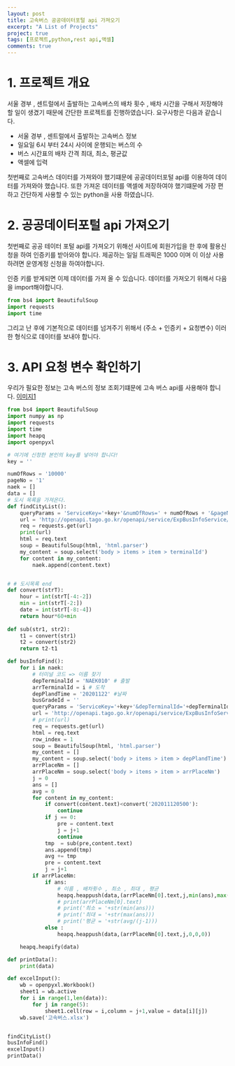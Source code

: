 ```yaml
---
layout: post
title: 고속버스 공공데이터포털 api 가져오기
excerpt: "A List of Projects"
project: true
tags: [프로젝트,python,rest api,액셀]
comments: true
---
```


# 1. 프로젝트 개요

서울 경부 , 센트럴에서 출발하는 고속버스의 배차 횟수 , 배차 시간을 구해서 저장해야할 일이 생겼기 때문에
간단한 프로젝트를 진행하였습니다. 요구사항은 다음과 같습니다.

- 서울 경부 , 센트럴에서 출발하는 고속버스 정보
- 일요일 6시 부터 24시 사이에 운행되는 버스의 수
- 버스 시간표의 배차 간격 최대, 최소, 평균값
- 액셀에 입력

첫번째로 고속버스 데이터를 가져와야 했기떄문에 공공데이터포털 api를 이용하여 데이터를 가져와야 했습니다.
또한 가져온 데이터를 액셀에 저장하여야 했기떄문에 가장 편하고 간단하게 사용할 수 있는 python을 사용 하였습니다.

# 2. 공공데이터포털 api 가져오기

첫번째로 공공 테이터 포털 api를 가져오기 위해선 사이트에 회원가입을 한 후에 활용신청을 하여 인증키를 받아와야 합니다.
제공하는 일일 트래픽은 1000 이며 이 이상 사용하려면 운영계정 신청을 하여야합니다. 

인증 키를 받게되면 이제 데이터를 가져 올 수 있습니다. 데이터를 가져오기 위해서 다음을 import해야합니다.
``` py
from bs4 import BeautifulSoup
import requests
import time
```
그리고 난 후에 기본적으로 데이터를 넘겨주기 위해서 (주소 + 인증키 + 요청변수) 이러한 형식으로 
데이터를 보내야 합니다. 


# 3. API 요청 변수 확인하기

우리가 필요한 정보는 고속 버스의 정보 조회기떄문에 고속 버스 api를 사용해야 합니다. 
[이미지1](seogi98.github.io\_posts\img\boj\파싱\캡처.PNG)





``` python
from bs4 import BeautifulSoup
import numpy as np
import requests
import time
import heapq
import openpyxl

# 여기에 신청한 본인의 key를 넣어야 합니다!
key = ''

numOfRows = '10000'
pageNo = '1'
naek = []
data = []
# 도시 목록을 가져온다.
def findCityList():
    queryParams = 'ServiceKey='+key+'&numOfRows=' + numOfRows + '&pageNo='+pageNo
    url = 'http://openapi.tago.go.kr/openapi/service/ExpBusInfoService/getExpBusTrminlList?serviceKey='+key+'&numOfRows=1000&pageNo=1'
    req = requests.get(url)
    print(url)
    html = req.text
    soup = BeautifulSoup(html, 'html.parser')
    my_content = soup.select('body > items > item > terminalId')
    for content in my_content:
        naek.append(content.text)


# # 도시목록 end
def convert(strT):
    hour = int(strT[-4:-2])
    min = int(strT[-2:])
    date = int(strT[-8:-4])
    return hour*60+min
    
def sub(str1, str2):
    t1 = convert(str1)
    t2 = convert(str2)
    return t2-t1

def busInfoFind():
    for i in naek:
        # 터미널 코드 => 이름 찾기
        depTerminalId = 'NAEK010' # 출발
        arrTerminalId = i # 도착
        depPlandTime = '20201122' #날짜
        busGradeId = ''
        queryParams = 'ServiceKey='+key+'&depTerminalId='+depTerminalId + '&arrTerminalId='+arrTerminalId+'&depPlandTime='+depPlandTime+'&numOfRows=1000&pageNo=1'
        url = 'http://openapi.tago.go.kr/openapi/service/ExpBusInfoService/getStrtpntAlocFndExpbusInfo?'+queryParams
        # print(url)
        req = requests.get(url)
        html = req.text
        row_index = 1
        soup = BeautifulSoup(html, 'html.parser')
        my_content = []
        my_content = soup.select('body > items > item > depPlandTime')
        arrPlaceNm = []
        arrPlaceNm = soup.select('body > items > item > arrPlaceNm')
        j = 0
        ans = []
        avg = 0
        for content in my_content:
            if convert(content.text)<convert('202011120500'):
                continue
            if j == 0:
                pre = content.text
                j = j+1
                continue
            tmp  = sub(pre,content.text)
            ans.append(tmp)
            avg += tmp
            pre = content.text
            j = j+1
        if arrPlaceNm:
            if ans:
                # 이름 , 배차횟수 , 최소 , 최대 , 평균
                heapq.heappush(data,(arrPlaceNm[0].text,j,min(ans),max(ans),avg/(j-1)))
                # print(arrPlaceNm[0].text)
                # print('최소 = '+str(min(ans)))
                # print('최대 = '+str(max(ans)))
                # print('평균 = '+str(avg/(j-1)))
            else :
                heapq.heappush(data,(arrPlaceNm[0].text,j,0,0,0))

    heapq.heapify(data)

def printData():
    print(data)

def excelInput():
    wb = openpyxl.Workbook()
    sheet1 = wb.active
    for i in range(1,len(data)):   
        for j in range(5):
            sheet1.cell(row = i,column = j+1,value = data[i][j])
    wb.save('고속버스.xlsx')


findCityList()
busInfoFind()
excelInput()
printData()

```